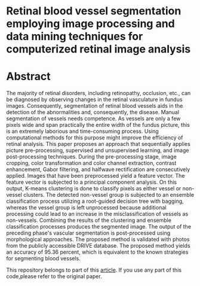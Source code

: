 # Retinal blood vessel segmentation employing image processing and data mining techniques for computerized retinal image analysis

# Abstract
The majority of retinal disorders, including retinopathy, occlusion, etc., can be diagnosed by observing changes in the retinal vasculature in fundus images. Consequently, segmentation of retinal blood vessels aids in the detection of the abnormalities and, consequently, the disease. Manual segmentation of vessels needs competence. As vessels are only a few pixels wide and span practically the entire width of the fundus picture, this is an extremely laborious and time-consuming process. Using computational methods for this purpose might improve the efficiency of retinal analysis. This paper proposes an approach that sequentially applies picture pre-processing, supervised and unsupervised learning, and image post-processing techniques. During the pre-processing stage, image cropping, color transformation and color channel extraction, contrast enhancement, Gabor filtering, and halfwave rectification are consecutively applied.
Images that have been preprocessed yield a feature vector. The feature vector is subjected to a principal component analysis. On this output, K-means clustering is done to classify pixels as either vessel or non-vessel clusters. The detected non-vessel group is subjected to an ensemble classification process utilizing a root-guided decision tree with bagging, whereas the vessel group is left unprocessed because additional processing could lead to an increase in the misclassification of vessels as non-vessels. Combining the results of the clustering and ensemble classification processes produces the segmented image. The output of the preceding phase's vascular segmentation is post-processed using morphological approaches. The proposed method is validated with photos from the publicly accessible DRIVE database. The proposed method yields an accuracy of 95.36 percent, which is equivalent to the known strategies for segmenting blood vessels.

This repository belongs to part of this [article](https://doi.org/10.1016/j.bbe.2015.06.004).
If you use any part of this code,please refer to the original paper.
